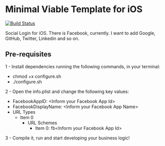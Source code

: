 Minimal Viable Template for iOS
=======
[![Build Status](https://travis-ci.org/igordeoliveirasa/mvt-ios.svg?branch=master)](https://travis-ci.org/igordeoliveirasa/mvt-ios)

Social Login for iOS. 
There is Facebook, currently. 
I want to add Google, GitHub, Twitter, Linkedin and so on.

Pre-requisites
-------

1 - Install dependencies running the following commands, in your terminal:
- chmod +x configure.sh
- ./configure.sh

2 - Open the info.plist and change the following key values: 
- FacebookAppID: \<Inform your Facebook App Id\>
- FacebookDisplayName: \<Inform your Facebook App Name\>
- URL Types
  - Item 0 
    - URL Schemes
      - Item 0: fb\<Inform your Facebook App Id\>

3 - Compile it, run and start developing your business logic!
